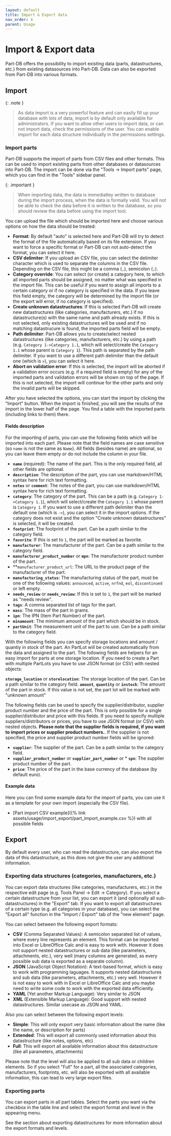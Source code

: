 ```yaml
---
layout: default
title: Import & Export data
nav_order: 4
parent: Usage
---
```


# Import & Export data

Part-DB offers the possibility to import existing data (parts, datastructures, etc.) from existing datasources into Part-DB. Data can also be exported from Part-DB into various formats.

## Import

{: .note }
> As data import is a very powerful feature and can easily fill up your database with lots of data, import is by default only available for
> administrators. If you want to allow other users to import data, or can not import data, check the permissions of the user. You can enable import for each data structure
> individually in the permissions settings.

### Import parts

Part-DB supports the import of parts from CSV files and other formats. This can be used to import existing parts from other databases or datasources into Part-DB. The import can be done via the "Tools -> Import parts" page, which you can find in the "Tools" sidebar panel.

{: .important }
> When importing data, the data is immediatley written to database during the import process, when the data is formally valid.
> You will not be able to check the data before it is written to the database, so you should review the data before using the import tool.

You can upload the file which should be imported here and choose various options on how the data should be treated:
* **Format**: By default "auto" is selected here and Part-DB will try to detect the format of the file automatically based on its file extension. If you want to force a specific format or Part-DB can not auto-detect the format, you can select it here.
* **CSV delimiter**: If you upload an CSV file, you can select the delimiter character which is used to separate the columns in the CSV file. Depending on the CSV file, this might be a comma (`,`), semicolon (`;`).
* **Category override**: You can select (or create) a category here, to which all imported parts should be assigned, no matter what was specified in the import file. This can be useful if you want to assign all imports to a certain category or if no category is specified in the data. If you leave this field empty, the category will be determined by the import file (or the export will error, if no category is specified).
* **Create unknown datastructures**: If this is selected Part-DB will create new datastructures (like categories, manufacturers, etc.) if no datastructure(s) with the same name and path already exists. If this is not selected, only existing datastructures will be used and if no matching datastrucure is found, the imported parts field will be empty.
* **Path delimiter**: Part-DB allows you to create/select nested datastructures (like categories, manufacturers, etc.) by using a path (e.g. `Category 1->Category 1.1`, which will select/create the `Category 1.1` whose parent is `Category 1`). This path is separated by the path delimiter. If you want to use a different path delimiter than the default one (which is `>`), you can select it here.
* **Abort on validation error**: If this is selected, the import will be aborted if a validation error occurs (e.g. if a required field is empty) for any of the imported parts and validation errors will be shown on top of the page. If this is not selected, the import will continue for the other parts and only the invalid parts will be skipped.

After you have selected the options, you can start the import by clicking the "Import" button. When the import is finished, you will see the results of the import in the lower half of the page. You find a table with the imported parts (including links to them) there.

#### Fields description

For the importing of parts, you can use the following fields which will be imported into each part. Please note that the field names are case sensitive (so `name` is not the same as `Name`). All fields (besides name) are optional, so you can leave them empty or do not include the column in your file.

* **`name`** (required): The name of the part. This is the only required field, all other fields are optional.
* **`description`**: The description of the part, you can use markdown/HTML syntax here for rich text formatting.
* **`notes`** or **`comment`**: The notes of the part, you can use markdown/HTML syntax here for rich text formatting.
* **`category`**: The category of the part. This can be a path (e.g. `Category 1->Category 1.1`), which will select/create the `Category 1.1` whose parent is `Category 1`. If you want to use a different path delimiter than the default one (which is `->`), you can select it in the import options. If the category does not exist and the option "Create unknown datastructures" is selected, it will be created.
* **`footprint`**: The footprint of the part. Can be a path similar to the category field.
* **`favorite`**: If this is set to `1`, the part will be marked as favorite.
* **`manufacturer`**: The manufacturer of the part. Can be a path similar to the category field.
* **`manufacturer_product_number`** or **`mpn`**: The manufacturer product number of the part.
* **`manufacturer_product_url`: The URL to the product page of the manufacturer of the part.
* **`manufacturing_status`**: The manufacturing status of the part, must be one of the following values: `announced`, `active`, `nrfnd`, `eol`, `discontinued` or left empty. 
* **`needs_review`** or **`needs_review`**: If this is set to `1`, the part will be marked as "needs review".
* **`tags`**: A comma separated list of tags for the part.
* **`mass`**: The mass of the part in grams.
* **`ipn`**: The IPN (Item Part Number) of the part.
* **`minamount`**: The minimum amount of the part which should be in stock.
* **`partUnit`**: The measurement unit of the part to use. Can be a path similar to the category field.

With the following fields you can specify storage locations and amount / quantiy in stock of the part. An PartLot will be created automatically from the data and assigned to the part. The following fields are helpers for an easy import for parts at one storage location. If you need to create a Part with multiple PartLots you have to use JSON format (or CSV) with nested objects:

**`storage_location`** or **`storelocation`**: The storage location of the part. Can be a path similar to the category field.
**`amount`**, **`quantity`** or **`instock`**: The amount of the part in stock. If this value is not set, the part lot will be marked with "unknown amount"

The following fields can be used to specify the supplier/distributor, supplier product number and the price of the part. This is only possible for a single supplier/distributor and price with this fields. If you need to specify multiple suppliers/distributors or prices, you have to use JSON format (or CSV) with nested objects.
**Please note that the supplier fields is required, if you want to import prices or supplier product numbers.**. If the supplier is not specified, the price and supplier product number fields will be ignored:

* **`supplier`**: The supplier of the part. Can be a path similar to the category field.
* **`supplier_product_number`** or **`supplier_part_number`** or * **`spn`**: The supplier product number of the part.
* **`price`**: The price of the part in the base currency of the database (by default euro).

#### Example data
Here you can find some example data for the import of parts, you can use it as a template for your own import (especially the CSV file).

* [Part import CSV example]({% link assets/usage/import_export/part_import_example.csv %}) with all possible fields

## Export

By default every user, who can read the datastructure, can also export the data of this datastructure, as this does not give the user any additional information.

### Exporting data structures (categories, manufacturers, etc.)
You can export data structures (like categories, manufacturers, etc.) in the respective edit page (e.g. Tools Panel -> Edit -> Category).
If you select a certain datastructure from your list, you can export it (and optionally all sub-datastructures) in the "Export" tab.
If you want to export all datastructures of a certain type (e.g. all categories in your database), you can select the "Export all" function in the "Import / Export" tab of the "new element" page.

You can select between the following export formats:
* **CSV** (Comma Separated Values): A semicolon separated list of values, where every line represents an element. This format can be imported into Excel or LibreOffice Calc and is easy to work with. However it does not support nested datastructures or sub data (like parameters, attachments, etc.), very well (many columns are generated, as every possible sub data is exported as a separate column).
* **JSON** (JavaScript Object Notation): A text-based format, which is easy to work with programming laguages. It supports nested datastructures and sub data (like parameters, attachments, etc.) very well. However it is not easy to work with in Excel or LibreOffice Calc and you maybe need to write some code to work with the exported data efficiently.
* **YAML** (Yet another Markup Language): Very similar to JSON
* **XML** (Extensible Markup Language): Good support with nested datastructures. Similar usecase as JSON and YAML.

Also you can select between the following export levels:
* **Simple**: This will only export very basic information about the name (like the name, or description for parts)
* **Extended**: This will export all commonly used information about this datastructure (like notes, options, etc)
* **Full**: This will export all available information about this datastructure (like all parameters, attachments)

Please note that the level will also be applied to all sub data or children elements. So if you select "Full" for a part, all the associated categories, manufacturers, footprints, etc. will also be exported with all available information, this can lead to very large export files.

### Exporting parts
You can export parts in all part tables. Select the parts you want via the checkbox in the table line and select the export format and level in the appearing menu.

See the section about exporting datastructures for more information about the export formats and levels.
